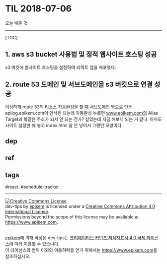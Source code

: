 # TIL 2018-07-06

오늘 배운 것

--------------------------

[TOC]
## 1. aws s3 bucket 사용법 및 정적 웹사이트 호스팅 성공
s3 버킷에 웹사이트 호스팅을 설정하여 리액트 앱을 배포했다.

## 2. route 53 도메인 및 서브도메인을 s3 버킷으로 연결 성공
이상하게 route 53의 리소스 자동완성을 할 때 서브도메인 명으로 만든 epilog.epikem.com이 인식은 되는데 자동완성 누르면 www.epikem.com의 Alias Target과 똑같은 주소가 되서 안 되는 건가? 싶었는데 지금 해보니 되는 거 같다. 아마도 사이트 설정만 해 놓고 index.html 을 안 넣어서 그랬던 모양이다.   

## dep

## ref

## tags
  #react, #schedule-tracker



--------------------------


<!-- license start -->

<a rel="license" href="http://creativecommons.org/licenses/by/4.0/"><img alt="Creative Commons License" style="border-width:0" src="https://i.creativecommons.org/l/by/4.0/88x31.png" /></a>
<br /><span xmlns:dct="http://purl.org/dc/terms/" property="dct:title">dev-tips</span> by <a xmlns:cc="http://creativecommons.org/ns#" href="https://www.github.com/epikem/dev-tips" property="cc:attributionName" rel="cc:attributionURL">epikem</a> is licensed under a <a rel="license" href="http://creativecommons.org/licenses/by/4.0/">Creative Commons Attribution 4.0 International License</a>.<br />Permissions beyond the scope of this license may be available at <a xmlns:cc="http://creativecommons.org/ns#" href="https://www.epikem.com" rel="cc:morePermissions">https://www.epikem.com</a>.

<br /><a xmlns:cc="http://creativecommons.org/ns#" href="https://www.github.com/epikem/dev-tips" property="cc:attributionName" rel="cc:attributionURL">epikem</a>에 의해 작성된 <span xmlns:dct="http://purl.org/dc/terms/" property="dct:title">dev-tips</span>는 <a rel="license" href="http://creativecommons.org/licenses/by/4.0/">크리에이티브 커먼즈 저작자표시 4.0 국제 라이선스</a>에 따라 이용할 수 있습니다.<br />이 라이선스의 범위 이외의 이용허락을 얻기 위해서는 <a xmlns:cc="http://creativecommons.org/ns#" href="https://www.epikem.com" rel="cc:morePermissions">https://www.epikem.com</a>을 참조하십시오.

<!-- license end -->
